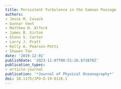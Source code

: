 ```yaml
---
title: Persistent Turbulence in the Samoan Passage
authors:
- Jesse M. Cusack
- Gunnar Voet
- Matthew H. Alford
- James B. Girton
- Glenn S. Carter
- Larry J. Pratt
- Kelly A. Pearson-Potts
- Shuwen Tan
date: '2019-12-01'
publishDate: '2023-11-07T06:51:26.673870Z'
publication_types:
- article-journal
publication: '*Journal of Physical Oceanography*'
doi: 10.1175/JPO-D-19-0116.1
---
```

